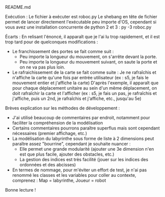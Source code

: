 README.md

Exécution :
Le fichier à exécuter est roboc.py
Le shebang en tête de fichier permet de lancer directement l'exécutable peu importe d'OS, cependant si vous avez une installation concurrente de python 2 et 3 :
py -3 roboc.py

Écarts :
En relisant l'énoncé, il apparaît que je l'ai lu trop rapidement, et il est trop tard pour de quelconques modifications :
- Le franchissement des portes se fait comme suit :
    - Peu importe la longueur du mouvement, on s'arrête devant la porte.
    - Peu importe la longueur du mouvement suivant, on saute la porte et on ne va pas plus loin.
- Le rafraichissement de la carte se fait comme suite :
    Je ne rafraîchis et n'affiche la carte qu'une fois par entrée utilisateur (ex : s5, je fais le mouvement entier et j'affiche la carte)
    D'après l'exemple, il apparaît que pour chaque déplacement unitaire au sein d'un même déplacement, on doit rafraîchir la carte et l'afficher
    (ex : s5, je fais un pas, je rafraîchis et j'affiche, puis un 2nd, je rafraîchis et j'affiche, etc., jusqu'au 5e)

Brèves explication sur les méthodes de développement :
- J'ai utilisé beaucoup de commentaires par endroit, notamment pour faciliter la compréhension de la modélisation
- Certains commentaires pourrons paraître superflus mais sont cependant nécessaires (premier affichage, etc.)
- La modélisation du labyrinthe sous forme de liste à 2 dimensions peut paraître assez "bourrine", cependant je souhaite nuancer :
    - Elle permet une grande modularité (ajouter une 3e dimension n'en est que plus facile, ajouter des obstacles, etc.)
    - La gestion des indices est très facilité (jouer sur les indices des ordonnées et des abcisses)
- En termes de nommage, pour m'éviter un effort de test, je n'ai pas renommé les classes et les variables pour coller au contexte,
    comprenez :
    Map     = labyrinthe,
    Joueur  = robot

Bonne lecture !